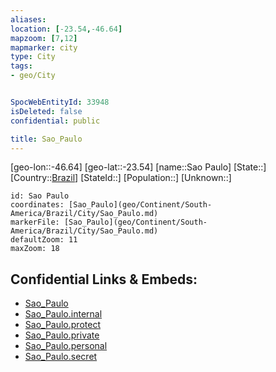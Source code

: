 ```yaml
---
aliases: 
location: [-23.54,-46.64]
mapzoom: [7,12] 
mapmarker: city 
type: City
tags:
- geo/City


SpocWebEntityId: 33948
isDeleted: false
confidential: public

title: Sao_Paulo
---
```

[geo-lon::-46.64]
[geo-lat::-23.54]
[name::Sao Paulo]
[State::]
[Country::[Brazil](geo/Continent/South-America/Brazil.md)]
[StateId::]
[Population::]
[Unknown::]


```leaflet
id: Sao Paulo
coordinates: [Sao_Paulo](geo/Continent/South-America/Brazil/City/Sao_Paulo.md)
markerFile: [Sao_Paulo](geo/Continent/South-America/Brazil/City/Sao_Paulo.md)
defaultZoom: 11 
maxZoom: 18
```


## Confidential Links & Embeds: 
- [Sao_Paulo](../../../../../../_public/geo/Continent/South-America/Brazil/City/Sao_Paulo.md) 
- [Sao_Paulo.internal](../../../../../../_internal/geo/Continent/South-America/Brazil/City/Sao_Paulo.internal.md) 
- [Sao_Paulo.protect](../../../../../../_protect/geo/Continent/South-America/Brazil/City/Sao_Paulo.protect.md) 
- [Sao_Paulo.private](../../../../../../_private/geo/Continent/South-America/Brazil/City/Sao_Paulo.private.md) 
- [Sao_Paulo.personal](../../../../../../_personal/geo/Continent/South-America/Brazil/City/Sao_Paulo.personal.md) 
- [Sao_Paulo.secret](../../../../../../_secret/geo/Continent/South-America/Brazil/City/Sao_Paulo.secret.md) 
